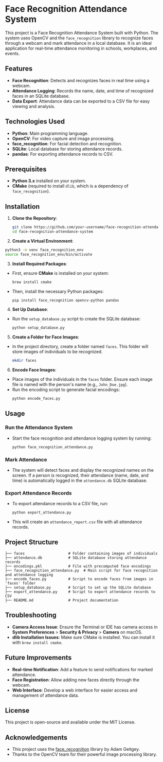 # Face Recognition Attendance System

This project is a Face Recognition Attendance System built with Python. The system uses OpenCV and the `face_recognition` library to recognize faces through a webcam and mark attendance in a local database. It is an ideal application for real-time attendance monitoring in schools, workplaces, and events.

## Features

- **Face Recognition**: Detects and recognizes faces in real time using a webcam.
- **Attendance Logging**: Records the name, date, and time of recognized faces in an SQLite database.
- **Data Export**: Attendance data can be exported to a CSV file for easy viewing and analysis.

## Technologies Used

- **Python**: Main programming language.
- **OpenCV**: For video capture and image processing.
- **face_recognition**: For facial detection and recognition.
- **SQLite**: Local database for storing attendance records.
- **pandas**: For exporting attendance records to CSV.

## Prerequisites

- **Python 3.x** installed on your system.
- **CMake** (required to install `dlib`, which is a dependency of `face_recognition`).

## Installation

1. **Clone the Repository**:
   ```bash
   git clone https://github.com/your-username/face-recognition-attendance-system.git
   cd face-recognition-attendance-system


2. **Create a Virtual Environment**:
  ```bash
  python3 -m venv face_recognition_env
  source face_recognition_env/bin/activate
  ```

3. **Install Required Packages**:
- First, ensure **CMake** is installed on your system:
  ```bash
  brew install cmake
  ```
- Then, install the necessary Python packages:
  ```bash
  pip install face_recognition opencv-python pandas
  ```

4. **Set Up Database**:
- Run the `setup_database.py` script to create the SQLite database:
  ```bash
  python setup_database.py
  ```

5. **Create a Folder for Face Images**:
- In the project directory, create a folder named `faces`. This folder will store images of individuals to be recognized.
  ```bash
  mkdir faces
  ```

6. **Encode Face Images**:
- Place images of the individuals in the `faces` folder. Ensure each image file is named with the person's name (e.g., `John_Doe.jpg`).
- Run the encoding script to generate facial encodings:
  ```bash
  python encode_faces.py
  ```

## Usage

### Run the Attendance System
- Start the face recognition and attendance logging system by running:
  ```bash
  python face_recognition_attendance.py
  ```

### Mark Attendance
- The system will detect faces and display the recognized names on the screen. If a person is recognized, their attendance (name, date, and time) is automatically logged in the `attendance.db` SQLite database.

### Export Attendance Records
- To export attendance records to a CSV file, run:
  ```bash
  python export_attendance.py
  ```
- This will create an `attendance_report.csv` file with all attendance records.

## Project Structure

```plaintext
├── faces                    # Folder containing images of individuals
├── attendance.db            # SQLite database storing attendance records
├── encodings.pkl            # File with precomputed face encodings
├── face_recognition_attendance.py  # Main script for face recognition and attendance logging
├── encode_faces.py          # Script to encode faces from images in 'faces' folder
├── setup_database.py        # Script to set up the SQLite database
├── export_attendance.py     # Script to export attendance records to CSV
├── README.md                # Project documentation
```

## Troubleshooting

- **Camera Access Issue**: Ensure the Terminal or IDE has camera access in **System Preferences** > **Security & Privacy** > **Camera** on macOS.
- **dlib Installation Issues**: Make sure CMake is installed. You can install it with `brew install cmake`.

## Future Improvements

- **Real-time Notification**: Add a feature to send notifications for marked attendance.
- **Face Registration**: Allow adding new faces directly through the webcam.
- **Web Interface**: Develop a web interface for easier access and management of attendance data.

## License

This project is open-source and available under the MIT License.

## Acknowledgements

- This project uses the [face_recognition](https://github.com/ageitgey/face_recognition) library by Adam Geitgey.
- Thanks to the OpenCV team for their powerful image processing library.

